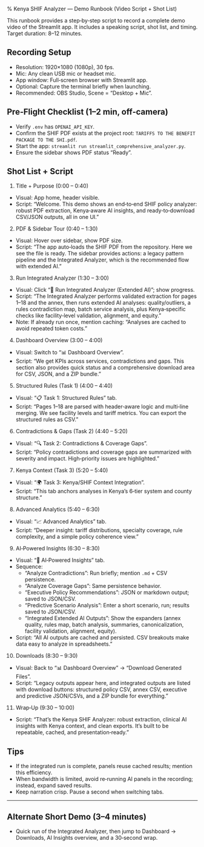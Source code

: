 % Kenya SHIF Analyzer — Demo Runbook (Video Script + Shot List)

This runbook provides a step‑by‑step script to record a complete demo video of the Streamlit app. It includes a speaking script, shot list, and timing. Target duration: 8–12 minutes.

## Recording Setup
- Resolution: 1920×1080 (1080p), 30 fps.
- Mic: Any clean USB mic or headset mic.
- App window: Full‑screen browser with Streamlit app.
- Optional: Capture the terminal briefly when launching.
- Recommended: OBS Studio, Scene = “Desktop + Mic”.

## Pre‑Flight Checklist (1–2 min, off‑camera)
- Verify `.env` has `OPENAI_API_KEY`.
- Confirm the SHIF PDF exists at the project root: `TARIFFS TO THE BENEFIT PACKAGE TO THE SHI.pdf`.
- Start the app: `streamlit run streamlit_comprehensive_analyzer.py`.
- Ensure the sidebar shows PDF status “Ready”.

## Shot List + Script

1) Title + Purpose (0:00 – 0:40)
- Visual: App home, header visible.
- Script: “Welcome. This demo shows an end‑to‑end SHIF policy analyzer: robust PDF extraction, Kenya‑aware AI insights, and ready‑to‑download CSV/JSON outputs, all in one UI.”

2) PDF & Sidebar Tour (0:40 – 1:30)
- Visual: Hover over sidebar, show PDF size.
- Script: “The app auto‑loads the SHIF PDF from the repository. Here we see the file is ready. The sidebar provides actions: a legacy pattern pipeline and the Integrated Analyzer, which is the recommended flow with extended AI.”

3) Run Integrated Analyzer (1:30 – 3:00)
- Visual: Click “🧠 Run Integrated Analyzer (Extended AI)”; show progress.
- Script: “The Integrated Analyzer performs validated extraction for pages 1–18 and the annex, then runs extended AI analyses: quality/outliers, a rules contradiction map, batch service analysis, plus Kenya‑specific checks like facility‑level validation, alignment, and equity.”
- Note: If already run once, mention caching: “Analyses are cached to avoid repeated token costs.”

4) Dashboard Overview (3:00 – 4:00)
- Visual: Switch to “📊 Dashboard Overview”.
- Script: “We get KPIs across services, contradictions and gaps. This section also provides quick status and a comprehensive download area for CSV, JSON, and a ZIP bundle.”

5) Structured Rules (Task 1) (4:00 – 4:40)
- Visual: “📋 Task 1: Structured Rules” tab.
- Script: “Pages 1–18 are parsed with header‑aware logic and multi‑line merging. We see facility levels and tariff metrics. You can export the structured rules as CSV.”

6) Contradictions & Gaps (Task 2) (4:40 – 5:20)
- Visual: “🔍 Task 2: Contradictions & Coverage Gaps”.
- Script: “Policy contradictions and coverage gaps are summarized with severity and impact. High‑priority issues are highlighted.”

7) Kenya Context (Task 3) (5:20 – 5:40)
- Visual: “🌍 Task 3: Kenya/SHIF Context Integration”.
- Script: “This tab anchors analyses in Kenya’s 6‑tier system and county structure.”

8) Advanced Analytics (5:40 – 6:30)
- Visual: “📈 Advanced Analytics” tab.
- Script: “Deeper insight: tariff distributions, specialty coverage, rule complexity, and a simple policy coherence view.”

9) AI‑Powered Insights (6:30 – 8:30)
- Visual: “🤖 AI‑Powered Insights” tab.
- Sequence:
  - “Analyze Contradictions”: Run briefly; mention `.md` + CSV persistence.
  - “Analyze Coverage Gaps”: Same persistence behavior.
  - “Executive Policy Recommendations”: JSON or markdown output; saved to JSON/CSV.
  - “Predictive Scenario Analysis”: Enter a short scenario, run; results saved to JSON/CSV.
  - “Integrated Extended AI Outputs”: Show the expanders (annex quality, rules map, batch analysis, summaries, canonicalization, facility validation, alignment, equity).
- Script: “All AI outputs are cached and persisted. CSV breakouts make data easy to analyze in spreadsheets.”

10) Downloads (8:30 – 9:30)
- Visual: Back to “📊 Dashboard Overview” → “Download Generated Files”.
- Script: “Legacy outputs appear here, and integrated outputs are listed with download buttons: structured policy CSV, annex CSV, executive and predictive JSON/CSVs, and a ZIP bundle for everything.”

11) Wrap‑Up (9:30 – 10:00)
- Script: “That’s the Kenya SHIF Analyzer: robust extraction, clinical AI insights with Kenya context, and clean exports. It’s built to be repeatable, cached, and presentation‑ready.”

## Tips
- If the integrated run is complete, panels reuse cached results; mention this efficiency.
- When bandwidth is limited, avoid re‑running AI panels in the recording; instead, expand saved results.
- Keep narration crisp. Pause a second when switching tabs.

---

## Alternate Short Demo (3–4 minutes)
- Quick run of the Integrated Analyzer, then jump to Dashboard → Downloads, AI Insights overview, and a 30‑second wrap.

